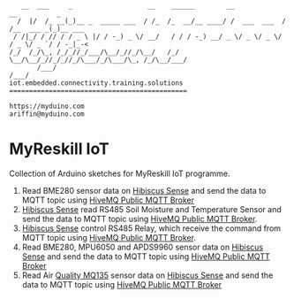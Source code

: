 ```
   __  ___     _                   __    ______        __             __          _       
  /  |/  /_ __(_)__ _  _____ ___  / /_  /_  __/__ ____/ /  ___  ___  / /__  ___ _(_)__ ___
 / /|_/ / // / / _ \ |/ / -_) _ \/ __/   / / / -_) __/ _ \/ _ \/ _ \/ / _ \/ _ `/ / -_|_-<
/_/  /_/\_, /_/_//_/___/\__/_//_/\__/   /_/  \__/\__/_//_/_//_/\___/_/\___/\_, /_/\__/___/
       /___/                                                              /___/           
iot.embedded.connectivity.training.solutions =============================================

https://myduino.com
ariffin@myduino.com
```

# MyReskill IoT
Collection of Arduino sketches for MyReskill IoT programme.
1. Read BME280 sensor data on [Hibiscus Sense](https://myduino.com/product/myd-036/) and send the data to MQTT topic using [HiveMQ Public MQTT Broker](https://www.hivemq.com/public-mqtt-broker/)
2. [Hibiscus Sense](https://myduino.com/product/myd-036/) read RS485 Soil Moisture and Temperature Sensor and send the data to MQTT topic using [HiveMQ Public MQTT Broker](https://www.hivemq.com/public-mqtt-broker/).
3. [Hibiscus Sense](https://myduino.com/product/myd-036/) control RS485 Relay, which receive the command from MQTT topic using [HiveMQ Public MQTT Broker](https://www.hivemq.com/public-mqtt-broker/).
4. Read BME280, MPU6050 and APDS9960 sensor data on [Hibiscus Sense](https://myduino.com/product/myd-036/) and send the data to MQTT topic using [HiveMQ Public MQTT Broker](https://www.hivemq.com/public-mqtt-broker/)
5. Read Air [Quality MQ135](https://shopee.com.my/MQ-135-Air-Quality-Sensor-i.132184430.15305565716) sensor data on [Hibiscus Sense](https://myduino.com/product/myd-036/) and send the data to MQTT topic using [HiveMQ Public MQTT Broker](https://www.hivemq.com/public-mqtt-broker/)
